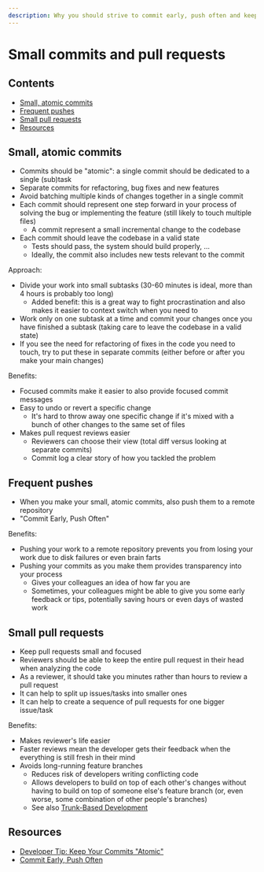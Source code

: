 ```yaml
---
description: Why you should strive to commit early, push often and keep pull requests small
---
```


# Small commits and pull requests

## Contents

-   [Small, atomic commits](#small-atomic-commits)
-   [Frequent pushes](#frequent-pushes)
-   [Small pull requests](#small-pull-requests)
-   [Resources](#resources)

## Small, atomic commits

-   Commits should be "atomic": a single commit should be dedicated to a single (sub)task
-   Separate commits for refactoring, bug fixes and new features
-   Avoid batching multiple kinds of changes together in a single commit
-   Each commit should represent one step forward in your process of solving the bug or implementing the feature (still likely to touch multiple files)
    -   A commit represent a small incremental change to the codebase
-   Each commit should leave the codebase in a valid state
    -   Tests should pass, the system should build properly, ...
    -   Ideally, the commit also includes new tests relevant to the commit

Approach:

-   Divide your work into small subtasks (30-60 minutes is ideal, more than 4 hours is probably too long)
    -   Added benefit: this is a great way to fight procrastination and also makes it easier to context switch when you need to
-   Work only on one subtask at a time and commit your changes once you have finished a subtask (taking care to leave the codebase in a valid state)
-   If you see the need for refactoring of fixes in the code you need to touch, try to put these in separate commits (either before or after you make your main changes)

Benefits:

-   Focused commits make it easier to also provide focused commit messages
-   Easy to undo or revert a specific change
    -   It's hard to throw away one specific change if it's mixed with a bunch of other changes to the same set of files
-   Makes pull request reviews easier
    -   Reviewers can choose their view (total diff versus looking at separate commits)
    -   Commit log a clear story of how you tackled the problem

## Frequent pushes

-   When you make your small, atomic commits, also push them to a remote repository
-   "Commit Early, Push Often"

Benefits:

-   Pushing your work to a remote repository prevents you from losing your work due to disk failures or even brain farts
-   Pushing your commits as you make them provides transparency into your process
    -   Gives your colleagues an idea of how far you are
    -   Sometimes, your colleagues might be able to give you some early feedback or tips, potentially saving hours or even days of wasted work

## Small pull requests

-   Keep pull requests small and focused
-   Reviewers should be able to keep the entire pull request in their head when analyzing the code
-   As a reviewer, it should take you minutes rather than hours to review a pull request
-   It can help to split up issues/tasks into smaller ones
-   It can help to create a sequence of pull requests for one bigger issue/task

Benefits:

-   Makes reviewer's life easier
-   Faster reviews mean the developer gets their feedback when the everything is still fresh in their mind
-   Avoids long-running feature branches
    -   Reduces risk of developers writing conflicting code
    -   Allows developers to build on top of each other's changes without having to build on top of someone else's feature branch (or, even worse, some combination of other people's branches)
    -   See also [Trunk-Based Development](./Trunk-Based-Development.md)

## Resources

-   [Developer Tip: Keep Your Commits "Atomic"](https://www.freshconsulting.com/atomic-commits/)
-   [Commit Early, Push Often](https://www.worklytics.co/commit-early-push-often/)

